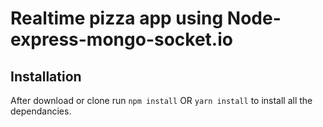 # Realtime pizza app using Node-express-mongo-socket.io





## Installation 
After download or clone run `npm install` OR `yarn install` to install all the dependancies.


